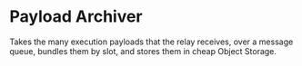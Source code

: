 # Payload Archiver

Takes the many execution payloads that the relay receives, over a message queue, bundles them by slot, and stores them in cheap Object Storage.
